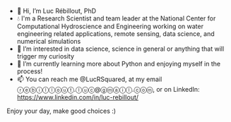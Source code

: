 - 👋 Hi, I’m Luc Rébillout, PhD
- :droplet: I'm a Research Scientist and team leader at the National Center for Computational Hydroscience and Engineering working on water engineering related applications, remote sensing, data science, and numerical simulations
- 👀 I’m interested in data science, science in general or anything that will trigger my curiosity
- 🌱 I’m currently learning more about Python and enjoying myself in the process!
- 📫 You can reach me @LucRSquared, at my email ⓡⓔⓑⓘⓛⓛⓞⓤⓣ.ⓛⓤⓒ@ⓖⓜⓐⓘⓛ.ⓒⓞⓜ, or on LinkedIn: https://www.linkedin.com/in/luc-rebillout/

Enjoy your day, make good choices :)

<!---
LucRSquared/LucRSquared is a ✨ special ✨ repository because its `README.md` (this file) appears on your GitHub profile.
You can click the Preview link to take a look at your changes.
--->
